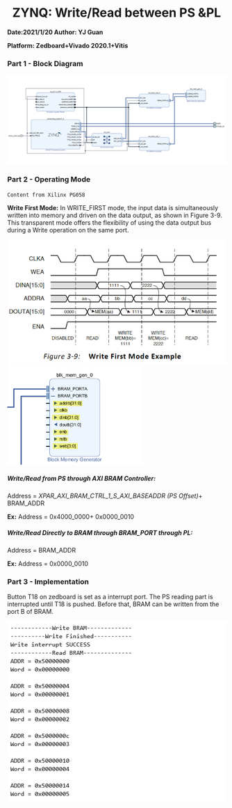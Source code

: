 # <center>ZYNQ: Write/Read between PS &PL</center>

**Date:2021/1/20     Author: YJ Guan**

**Platform: Zedboard+Vivado 2020.1+Vitis**

### Part 1 - Block Diagram

![image-20210120172046566](README.assets/image-20210120172046566.png)

### Part 2 - Operating Mode

`Content from Xilinx PG058`

**Write First Mode:** In WRITE_FIRST mode, the input data is simultaneously written into memory and driven on the data output, as shown in Figure 3-9. This transparent mode offers the flexibility of using the data output bus during a Write operation on the same port.

<img src="README.assets/image-20210120172424861.png" alt="image-20210120172424861" style="zoom: 80%;" />

<img src="README.assets/image-20210120174823506.png" alt="image-20210120174823506" style="zoom:67%;" />

##### **Write/Read from PS through AXI BRAM Controller:**

Address = *XPAR_AXI_BRAM_CTRL_1_S_AXI_BASEADDR (PS Offset)*+ BRAM_ADDR

**Ex:** Address = 0x4000_0000+ 0x0000_0010

##### **Write/Read Directly to BRAM through BRAM_PORT through PL:**

Address =  BRAM_ADDR

**Ex:** Address =  0x0000_0010

### Part 3 - Implementation

Button T18 on zedboard is set as a interrupt port. The PS reading part is interrupted until T18 is pushed. Before that, BRAM can be written from the port B of BRAM.

![image-20210120173355309](README.assets/image-20210120173355309.png)
